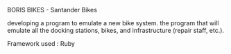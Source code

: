 BORIS BIKES - Santander Bikes

developing a program to emulate a new bike system. the program that will emulate all the docking stations, bikes, and infrastructure (repair staff, etc.).

Framework used : Ruby
